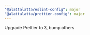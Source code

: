 ```yaml
---
"@alattalatta/eslint-config": major
"@alattalatta/prettier-config": major
---
```


Upgrade Prettier to 3, bump others
